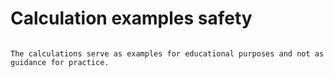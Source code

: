 # Calculation examples safety

```{tableofcontents}
```

```{note}
The calculations serve as examples for educational purposes and not as guidance for practice.
```